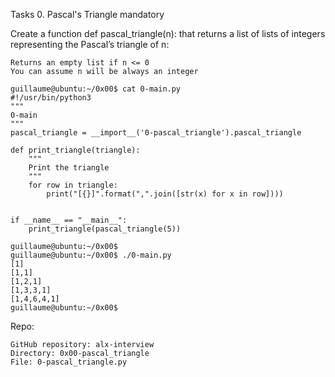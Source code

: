 Tasks
0. Pascal's Triangle
mandatory

Create a function def pascal_triangle(n): that returns a list of lists of integers representing the Pascal’s triangle of n:

    Returns an empty list if n <= 0
    You can assume n will be always an integer
```
guillaume@ubuntu:~/0x00$ cat 0-main.py
#!/usr/bin/python3
"""
0-main
"""
pascal_triangle = __import__('0-pascal_triangle').pascal_triangle

def print_triangle(triangle):
    """
    Print the triangle
    """
    for row in triangle:
        print("[{}]".format(",".join([str(x) for x in row])))


if __name__ == "__main__":
    print_triangle(pascal_triangle(5))

guillaume@ubuntu:~/0x00$ 
guillaume@ubuntu:~/0x00$ ./0-main.py
[1]
[1,1]
[1,2,1]
[1,3,3,1]
[1,4,6,4,1]
guillaume@ubuntu:~/0x00$ 
```
Repo:

    GitHub repository: alx-interview
    Directory: 0x00-pascal_triangle
    File: 0-pascal_triangle.py


